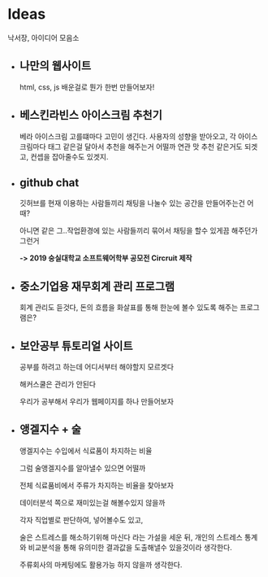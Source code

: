 # Ideas
낙서장, 아이디어 모음소



- ## 나만의 웹사이트

  html, css, js 배운걸로 뭔가 한번 만들어보자!

- ## 베스킨라빈스 아이스크림 추천기

  베라 아이스크림 고를떄마다 고민이 생긴다. 
  사용자의 성향을 받아오고, 각 아이스크림마다 태그 같은걸 달아서 추천을 해주는거 어떨까
  연관 맛 추천 같은거도 되겟고, 컨셉을 잡아줄수도 있겟지.

- ## github chat

  깃허브를 현재 이용하는 사람들끼리 채팅을 나눌수 있는 공간을 만들어주는건 어때?

  아니면 같은 그..작업환경에 있는 사람들끼리 묶어서 채팅을 할수 있게끔 해주던가 그런거

  __-> 2019 숭실대학교 소프트웨어학부 공모전 Circruit 제작__ 

- ## 중소기업용 재무회계 관리 프로그램

  회계 관리도 듣것다, 돈의 흐름을 화살표를 통해 한눈에 볼수 있도록 해주는 프로그램은?

- ## 보안공부 튜토리얼 사이트

  공부를 하려고 하는데 어디서부터 해야할지 모르겟다

  해커스쿨은 관리가 안된다

  우리가 공부해서 우리가 웹페이지를 하나 만들어보자
  
- ## 앵겔지수 + 술

  앵겔지수는 수입에서 식료품이 차지하는 비율

  그럼 술앵겔지수를 알아낼수 있으면 어떨까

  전체 식료품비에서 주류가 차지하는 비율을 찾아보자

  데이터분석 쪽으로 재미있는걸 해볼수있지 않을까

  각자 직업별로 판단하여, 넣어볼수도 있고,

  술은 스트레스를 해소하기위해 마신다 라는 가설을 세운 뒤, 개인의 스트레스 통계와 비교분석을 통해 유의미한 결과값을 도출해낼수 있을것이라 생각한다.

  주류회사의 마케팅에도 활용가능 하지 않을까 생각한다.